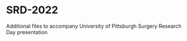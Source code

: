 # SRD-2022
Additional files to accompany University of Pittsburgh Surgery Research Day presentation
